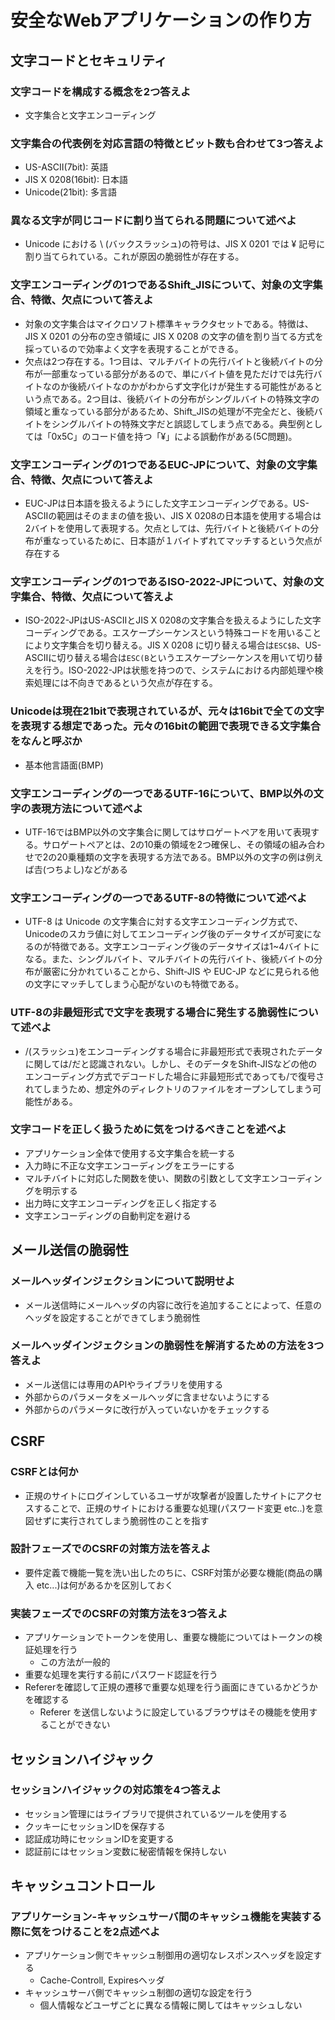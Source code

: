 # 安全なWebアプリケーションの作り方

## 文字コードとセキュリティ

### 文字コードを構成する概念を2つ答えよ
- 文字集合と文字エンコーディング

### 文字集合の代表例を対応言語の特徴とビット数も合わせて3つ答えよ
- US-ASCII(7bit): 英語
- JIS X 0208(16bit): 日本語
- Unicode(21bit): 多言語

### 異なる文字が同じコードに割り当てられる問題について述べよ
- Unicode における \ (バックスラッシュ)の符号は、JIS X 0201 では ¥ 記号に割り当てられている。これが原因の脆弱性が存在する。

### 文字エンコーディングの1つであるShift_JISについて、対象の文字集合、特徴、欠点について答えよ
- 対象の文字集合はマイクロソフト標準キャラクタセットである。特徴は、JIS X 0201 の分布の空き領域に JIS X 0208 の文字の値を割り当てる方式を採っているので効率よく文字を表現することができる。
- 欠点は2つ存在する。1つ目は、マルチバイトの先行バイトと後続バイトの分布が一部重なっている部分があるので、単にバイト値を見ただけでは先行バイトなのか後続バイトなのかがわからず文字化けが発生する可能性があるという点である。2つ目は、後続バイトの分布がシングルバイトの特殊文字の領域と重なっている部分があるため、Shift_JISの処理が不完全だと、後続バイトをシングルバイトの特殊文字だと誤認してしまう点である。典型例としては「0x5C」のコード値を持つ「¥」による誤動作がある(5C問題)。

### 文字エンコーディングの1つであるEUC-JPについて、対象の文字集合、特徴、欠点について答えよ
- EUC-JPは日本語を扱えるようにした文字エンコーディングである。US-ASCIIの範囲はそのままの値を扱い、JIS X 0208の日本語を使用する場合は2バイトを使用して表現する。欠点としては、先行バイトと後続バイトの分布が重なっているために、日本語が１バイトずれてマッチするという欠点が存在する

### 文字エンコーディングの1つであるISO-2022-JPについて、対象の文字集合、特徴、欠点について答えよ
- ISO-2022-JPはUS-ASCIIとJIS X 0208の文字集合を扱えるようにした文字コーディングである。エスケープシーケンスという特殊コードを用いることにより文字集合を切り替える。JIS X 0208 に切り替える場合は`ESC$B`、US-ASCIIに切り替える場合は`ESC(B`というエスケープシーケンスを用いて切り替えを行う。ISO-2022-JPは状態を持つので、システムにおける内部処理や検索処理には不向きであるという欠点が存在する。

### Unicodeは現在21bitで表現されているが、元々は16bitで全ての文字を表現する想定であった。元々の16bitの範囲で表現できる文字集合をなんと呼ぶか
- 基本他言語面(BMP)

### 文字エンコーディングの一つであるUTF-16について、BMP以外の文字の表現方法について述べよ
- UTF-16ではBMP以外の文字集合に関してはサロゲートペアを用いて表現する。サロゲートペアとは、2の10乗の領域を2つ確保し、その領域の組み合わせで2の20乗種類の文字を表現する方法である。BMP以外の文字の例は例えば𠮷(つちよし)などがある

### 文字エンコーディングの一つであるUTF-8の特徴について述べよ
- UTF-8 は Unicode の文字集合に対する文字エンコーディング方式で、Unicodeのスカラ値に対してエンコーディング後のデータサイズが可変になるのが特徴である。文字エンコーディング後のデータサイズは1~4バイトになる。また、シングルバイト、マルチバイトの先行バイト、後続バイトの分布が厳密に分かれていることから、Shift-JIS や EUC-JP などに見られる他の文字にマッチしてしまう心配がないのも特徴である。

### UTF-8の非最短形式で文字を表現する場合に発生する脆弱性について述べよ
- /(スラッシュ)をエンコーディングする場合に非最短形式で表現されたデータに関しては/だと認識されない。しかし、そのデータをShift-JISなどの他のエンコーディング方式でデコードした場合に非最短形式であっても/で復号されてしまうため、想定外のディレクトリのファイルをオープンしてしまう可能性がある。

### 文字コードを正しく扱うために気をつけるべきことを述べよ
- アプリケーション全体で使用する文字集合を統一する
- 入力時に不正な文字エンコーディングをエラーにする
- マルチバイトに対応した関数を使い、関数の引数として文字エンコーディングを明示する
- 出力時に文字エンコーディングを正しく指定する
- 文字エンコーディングの自動判定を避ける

## メール送信の脆弱性

### メールヘッダインジェクションについて説明せよ
- メール送信時にメールヘッダの内容に改行を追加することによって、任意のヘッダを設定することができてしまう脆弱性

### メールヘッダインジェクションの脆弱性を解消するための方法を3つ答えよ
- メール送信には専用のAPIやライブラリを使用する
- 外部からのパラメータをメールヘッダに含ませないようにする
- 外部からのパラメータに改行が入っていないかをチェックする

## CSRF

### CSRFとは何か
- 正規のサイトにログインしているユーザが攻撃者が設置したサイトにアクセスすることで、正規のサイトにおける重要な処理(パスワード変更 etc..)を意図せずに実行されてしまう脆弱性のことを指す

### 設計フェーズでのCSRFの対策方法を答えよ
- 要件定義で機能一覧を洗い出したのちに、CSRF対策が必要な機能(商品の購入 etc...)は何があるかを区別しておく

### 実装フェーズでのCSRFの対策方法を3つ答えよ
- アプリケーションでトークンを使用し、重要な機能についてはトークンの検証処理を行う
  - この方法が一般的
- 重要な処理を実行する前にパスワード認証を行う
- Refererを確認して正規の遷移で重要な処理を行う画面にきているかどうかを確認する
  - Referer を送信しないように設定しているブラウザはその機能を使用することができない

## セッションハイジャック

### セッションハイジャックの対応策を4つ答えよ
- セッション管理にはライブラリで提供されているツールを使用する
- クッキーにセッションIDを保存する
- 認証成功時にセッションIDを変更する
- 認証前にはセッション変数に秘密情報を保持しない

## キャッシュコントロール

### アプリケーション-キャッシュサーバ間のキャッシュ機能を実装する際に気をつけることを2点述べよ
- アプリケーション側でキャッシュ制御用の適切なレスポンスヘッダを設定する
  - Cache-Controll, Expiresヘッダ
- キャッシュサーバ側でキャッシュ制御の適切な設定を行う
  - 個人情報などユーザごとに異なる情報に関してはキャッシュしない


